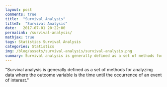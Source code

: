 ```yaml
---
layout: post
comments: true
title:  "Survival Analysis"
title2:  "Survival Analysis"
date:   2017-07-01 20:22:00
permalink: /survival-analysis/
mathjax: true
tags: Statistics Survival Analysis
categories: Statistics
img: /blog/assets/survival-analysis/survival-analysis.png
summary: Survival analysis is generally defined as a set of methods for analyzing data where the outcome variable is the time until the occurrence of an event of interest...
---
```



"Survival analysis is generally defined as a set of methods for analyzing data where the outcome variable is the time until the occurrence of an event of interest."

